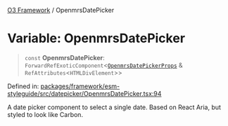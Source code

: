 [O3 Framework](../API.md) / OpenmrsDatePicker

# Variable: OpenmrsDatePicker

> `const` **OpenmrsDatePicker**: `ForwardRefExoticComponent`\<[`OpenmrsDatePickerProps`](../interfaces/OpenmrsDatePickerProps.md) & `RefAttributes`\<`HTMLDivElement`\>\>

Defined in: [packages/framework/esm-styleguide/src/datepicker/OpenmrsDatePicker.tsx:94](https://github.com/habeshabro/openmrs-esm-core/blob/main/packages/framework/esm-styleguide/src/datepicker/OpenmrsDatePicker.tsx#L94)

A date picker component to select a single date. Based on React Aria, but styled to look like Carbon.
